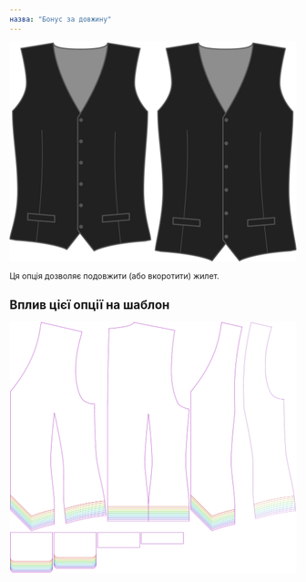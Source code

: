 ```yaml
---
назва: "Бонус за довжину"
---
```


![Бонус за довжину](lengthbonus.svg)

Ця опція дозволяє подовжити (або вкоротити) жилет.

## Вплив цієї опції на шаблон

![На цьому зображенні показано вплив цієї опції шляхом накладання декількох варіантів, які мають різне значення для цієї опції](wahid_lengthbonus_sample.svg "Вплив цієї опції на шаблон")
